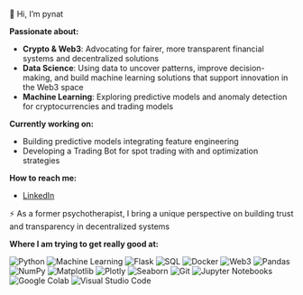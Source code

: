  🦄 Hi, I’m pynat

**Passionate about:**  
- **Crypto & Web3**: Advocating for fairer, more transparent financial systems and decentralized solutions
- **Data Science**: Using data to uncover patterns, improve decision-making, and build machine learning solutions that support innovation in the Web3 space
- **Machine Learning**: Exploring predictive models and anomaly detection for cryptocurrencies and trading models
  <p>
    
**Currently working on:**  
- Building predictive models integrating feature engineering 
- Developing a Trading Bot for spot trading with and optimization strategies 
<p>
 
**How to reach me:**  
- [LinkedIn](https://www.linkedin.com/in/nl-data-defi)  
<p>
 
⚡ As a former psychotherapist, I bring a unique perspective on building trust and transparency in decentralized systems   
<p>

**Where I am trying to get really good at:**  
  
<p>
  <img src="https://img.shields.io/badge/Python-%233776AB.svg?style=flat&logo=python&logoColor=white" alt="Python" />
  <img src="https://img.shields.io/badge/Machine%20Learning-%23E34F26.svg?style=flat&logo=scikit-learn&logoColor=white" alt="Machine Learning" />
  <img src="https://img.shields.io/badge/Flask-%23000.svg?style=flat&logo=flask&logoColor=white" alt="Flask" />
  <img src="https://img.shields.io/badge/SQL-%23007ACC.svg?style=flat&logo=postgresql&logoColor=white" alt="SQL" />
  <img src="https://img.shields.io/badge/Docker-%232496ED.svg?style=flat&logo=docker&logoColor=white" alt="Docker" />
  <img src="https://img.shields.io/badge/Web3-%2300AAFF.svg?style=flat&logo=ethereum&logoColor=white" alt="Web3" />
  <img src="https://img.shields.io/badge/Pandas-%23150458.svg?style=flat&logo=pandas&logoColor=white" alt="Pandas" />
  <img src="https://img.shields.io/badge/NumPy-%23013243.svg?style=flat&logo=numpy&logoColor=white" alt="NumPy" />
  <img src="https://img.shields.io/badge/Matplotlib-%23E5A4D5.svg?style=flat&logo=googlecolab&logoColor=black" alt="Matplotlib" />
  <img src="https://img.shields.io/badge/Plotly-%2300395C.svg?style=flat&logo=plotly&logoColor=white" alt="Plotly" />
  <img src="https://img.shields.io/badge/Seaborn-%2300BFFF.svg?style=flat&logo=seaborn&logoColor=white" alt="Seaborn" />
  <img src="https://img.shields.io/badge/Git-%23F05033.svg?style=flat&logo=git&logoColor=white" alt="Git" />
  <img src="https://img.shields.io/badge/Jupyter-%23F37626.svg?style=flat&logo=jupyter&logoColor=white" alt="Jupyter Notebooks" />
  <img src="https://img.shields.io/badge/Google%20Colab-%23F9AB00.svg?style=flat&logo=googlecolab&logoColor=white" alt="Google Colab" />
  <img src="https://img.shields.io/badge/Visual%20Studio%20Code-%23007ACC.svg?style=flat&logo=visualstudiocode&logoColor=white" alt="Visual Studio Code" />

</p>
